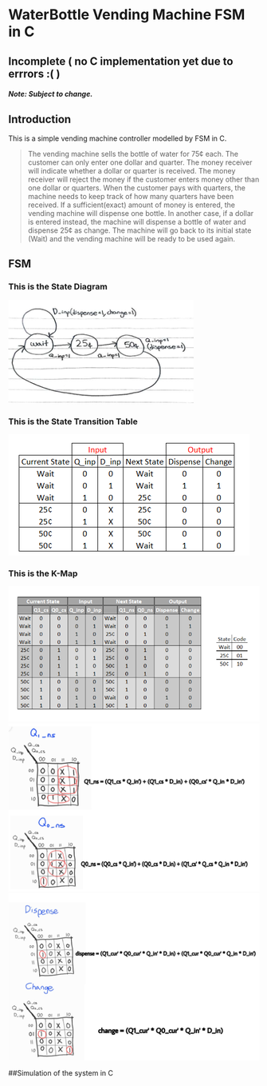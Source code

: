 # WaterBottle Vending Machine FSM in C

## Incomplete ( no C implementation yet due to errrors :( )
##### Note: Subject to change.

## Introduction
This is a simple vending machine controller modelled by FSM in C. 

> The vending machine sells the bottle of water for 75¢ each. The customer can only enter one dollar and quarter. The money receiver will indicate whether a dollar or quarter is received. The money receiver will reject the money if the customer enters money other than one dollar or quarters. When the customer pays with quarters, the machine needs to keep track of how many quarters have been received. If a sufficient(exact) amount of money is entered, the vending machine will dispense one bottle. In another case, if a dollar is entered instead, the machine will dispense a bottle of water and dispense 25¢ as change. The machine will go back to its initial state (Wait) and the vending machine will be ready to be used again.

## FSM

### This is the State Diagram
![image](images/1.png)
### This is the State Transition Table
![image](images/2.png)


### This is the K-Map
![image](images/4.png)
![image](images/3a.jpg)
![image](images/3b.jpg)


##Simulation of the system in C
